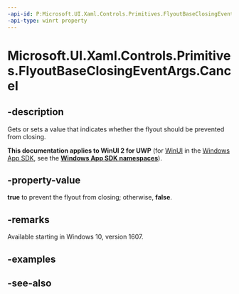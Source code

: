 ```yaml
---
-api-id: P:Microsoft.UI.Xaml.Controls.Primitives.FlyoutBaseClosingEventArgs.Cancel
-api-type: winrt property
---
```


<!-- Property syntax
public bool Cancel { get;  set; }
-->

# Microsoft.UI.Xaml.Controls.Primitives.FlyoutBaseClosingEventArgs.Cancel

## -description
Gets or sets a value that indicates whether the flyout should be prevented from closing.

**This documentation applies to WinUI 2 for UWP** (for [WinUI](/windows/apps/winui/winui3/) in the [Windows App SDK](/windows/apps/windows-app-sdk/), see the **[Windows App SDK namespaces](/windows/windows-app-sdk/api/winrt/)**).

## -property-value
**true** to prevent the flyout from closing; otherwise, **false**.

## -remarks
Available starting in Windows 10, version 1607.

## -examples

## -see-also
